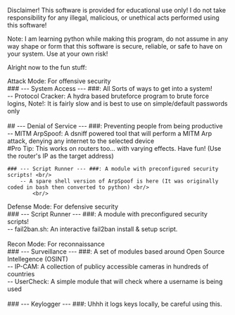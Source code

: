 Disclaimer! This software is provided for educational use only! I do not take responsibility for any illegal, malicious, or unethical acts performed using this software!

Note: I am learning python while making this program, do not assume in any way shape or form that this software is secure, reliable, or safe to have on your system. Use at your own risk!



Alright now to the fun stuff:

Attack Mode: For offensive security <br/>
    ### --- System Access --- ###: All Sorts of ways to get into a system! <br/>
        -- Protocol Cracker: A hydra based bruteforce program to brute force logins, Note!: It is fairly slow and is best to use on simple/default passwords only <br/>
        <br/>
    ## --- Denial of Service --- ###: Preventing people from being productive <br/>
        -- MITM ArpSpoof: A dsniff powered tool that will perform a MITM Arp attack, denying any internet to the selected device  <br/>
            #Pro Tip: This works on routers too...  with varying effects. Have fun! (Use the router's IP as the target address) <br/>

    ### --- Script Runner --- ###: A module with preconfigured security scripts! <br/>
        -- A spare shell version of ArpSpoof is here (It was originally coded in bash then converted to python) <br/>
            <br/>

Defense Mode: For defensive security <br/>
    ### --- Script Runner --- ###: A module with preconfigured security scripts! <br/>
        -- fail2ban.sh: An interactive fail2ban install & setup script.  <br/>
            <br/>
Recon Mode: For reconnaissance <br/>
    ### --- Surveillance --- ###: A set of modules based around Open Source Intellegence (OSINT) <br/>
        -- IP-CAM: A collection of publicy accessible cameras in hundreds of countries <br/>
        -- UserCheck: A simple module that will check where a username is being used <br/>
        <br/>
    ### --- Keylogger --- ###: Uhhh it logs keys locally, be careful using this. <br/>